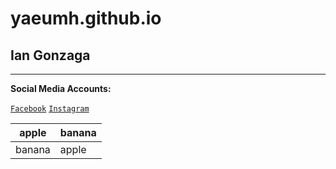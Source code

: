 # yaeumh.github.io
## Ian Gonzaga

---

**Social Media Accounts:**

[`Facebook`](https://www.facebook.com/yaeumh)
[`Instagram`](https://www.instagram.com/yaeumh/)

| apple | banana | 
| ----- | ----- |
| banana | apple |
